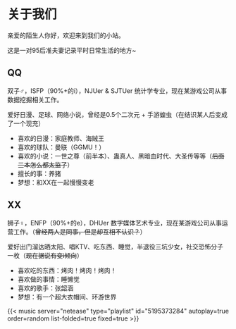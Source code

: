 # 关于我们



亲爱的陌生人你好，欢迎来到我们的小站。

这是一对95后准夫妻记录平时日常生活的地方~

## QQ
双子♂，ISFP（90%+的i），NJUer & SJTUer 统计学专业，现在某游戏公司从事数据挖掘相关工作。

爱好日漫、足球、网络小说，曾经是0.5个二次元 + 手游蝗虫（在结识某人后变成了一个现充）
- 喜欢的日漫：家庭教师、海贼王
- 喜欢的球队：曼联（GGMU！）
- 喜欢的小说：一世之尊（前半本）、蛊真人、黑暗血时代、大圣传等等（~~后面三本怎么都太监了~~）
- 擅长的事：养猪
- 梦想：和XX在一起慢慢变老


## XX
狮子♀，ENFP（90%+的e），DHUer 数字媒体艺术专业，现在某游戏公司从事运营工作。（~~曾经两人是同事，但是却互相不认识？~~）

爱好出门溜达晒太阳、唱KTV、吃东西、睡觉，半退役三坑少女，社交恐怖分子一枚（~~现在据说有变i倾向~~）
- 喜欢吃的东西：烤肉！烤肉！烤肉！
- 喜欢做的事情：睡懒觉
- 喜欢的歌手：张韶涵
- 梦想：有一个超大衣帽间、环游世界


{{< music server="netease" type="playlist" id="5195373284" autoplay=true order=random list-folded=true fixed=true >}}


